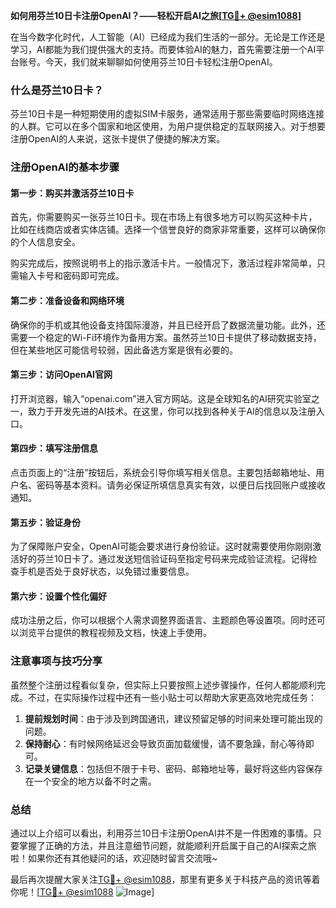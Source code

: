 **如何用芬兰10日卡注册OpenAI？——轻松开启AI之旅[[TG💪+ @esim1088](https://t.me/s/esim1088)]**

在当今数字化时代，人工智能（AI）已经成为我们生活的一部分。无论是工作还是学习，AI都能为我们提供强大的支持。而要体验AI的魅力，首先需要注册一个AI平台账号。今天，我们就来聊聊如何使用芬兰10日卡轻松注册OpenAI。

### 什么是芬兰10日卡？

芬兰10日卡是一种短期使用的虚拟SIM卡服务，通常适用于那些需要临时网络连接的人群。它可以在多个国家和地区使用，为用户提供稳定的互联网接入。对于想要注册OpenAI的人来说，这张卡提供了便捷的解决方案。

### 注册OpenAI的基本步骤

#### 第一步：购买并激活芬兰10日卡

首先，你需要购买一张芬兰10日卡。现在市场上有很多地方可以购买这种卡片，比如在线商店或者实体店铺。选择一个信誉良好的商家非常重要，这样可以确保你的个人信息安全。

购买完成后，按照说明书上的指示激活卡片。一般情况下，激活过程非常简单，只需输入卡号和密码即可完成。

#### 第二步：准备设备和网络环境

确保你的手机或其他设备支持国际漫游，并且已经开启了数据流量功能。此外，还需要一个稳定的Wi-Fi环境作为备用方案。虽然芬兰10日卡提供了移动数据支持，但在某些地区可能信号较弱，因此备选方案是很有必要的。

#### 第三步：访问OpenAI官网

打开浏览器，输入“openai.com”进入官方网站。这是全球知名的AI研究实验室之一，致力于开发先进的AI技术。在这里，你可以找到各种关于AI的信息以及注册入口。

#### 第四步：填写注册信息

点击页面上的“注册”按钮后，系统会引导你填写相关信息。主要包括邮箱地址、用户名、密码等基本资料。请务必保证所填信息真实有效，以便日后找回账户或接收通知。

#### 第五步：验证身份

为了保障账户安全，OpenAI可能会要求进行身份验证。这时就需要使用你刚刚激活好的芬兰10日卡了。通过发送短信验证码至指定号码来完成验证流程。记得检查手机是否处于良好状态，以免错过重要信息。

#### 第六步：设置个性化偏好

成功注册之后，你可以根据个人需求调整界面语言、主题颜色等设置项。同时还可以浏览平台提供的教程视频及文档，快速上手使用。

### 注意事项与技巧分享

虽然整个注册过程看似复杂，但实际上只要按照上述步骤操作，任何人都能顺利完成。不过，在实际操作过程中还有一些小贴士可以帮助大家更高效地完成任务：

1. **提前规划时间**：由于涉及到跨国通讯，建议预留足够的时间来处理可能出现的问题。
2. **保持耐心**：有时候网络延迟会导致页面加载缓慢，请不要急躁，耐心等待即可。
3. **记录关键信息**：包括但不限于卡号、密码、邮箱地址等，最好将这些内容保存在一个安全的地方以备不时之需。

### 总结

通过以上介绍可以看出，利用芬兰10日卡注册OpenAI并不是一件困难的事情。只要掌握了正确的方法，并且注意细节问题，就能顺利开启属于自己的AI探索之旅啦！如果你还有其他疑问的话，欢迎随时留言交流哦~

最后再次提醒大家关注[TG💪+ @esim1088](https://t.me/s/esim1088)，那里有更多关于科技产品的资讯等着你呢！[[TG💪+ @esim1088](https://t.me/s/esim1088) ![Image](https://i.postimg.cc/4NQfJmqS/Snipaste-2025-05-13-00-14-12.png)]